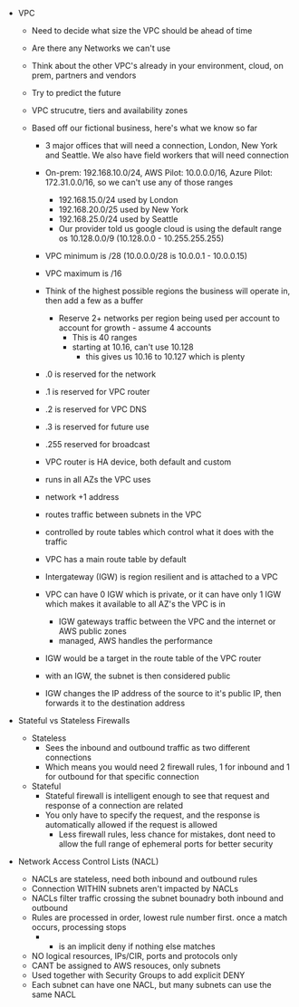 - VPC
    - Need to decide what size the VPC should be ahead of time
    - Are there any Networks we can't use
    - Think about the other VPC's already in your environment, cloud, on prem, partners and vendors
    - Try to predict the future
    - VPC strucutre, tiers and availability zones

    - Based off our fictional business, here's what we know so far
        - 3 major offices that will need a connection, London, New York and Seattle. We also have field workers that will need connection
        - On-prem: 192.168.10.0/24, AWS Pilot: 10.0.0.0/16, Azure Pilot: 172.31.0.0/16, so we can't use any of those ranges
            - 192.168.15.0/24 used by London
            - 192.168.20.0/25 used by New York
            - 192.168.25.0/24 used by Seattle
            - Our provider told us google cloud is using the default range os 10.128.0.0/9 (10.128.0.0 - 10.255.255.255)
        - VPC minimum is /28 (10.0.0.0/28 is 10.0.0.1 - 10.0.0.15)
        - VPC maximum is /16
        - Think of the highest possible regions the business will operate in, then add a few as a buffer
            - Reserve 2+ networks per region being used per account to account for growth - assume 4 accounts
                - This is 40 ranges
                - starting at 10.16, can't use 10.128
                    - this gives us 10.16 to 10.127 which is plenty
        - .0 is reserved for the network
        - .1 is reserved for VPC router
        - .2 is reserved for VPC DNS
        - .3 is reserved for future use
        - .255 reserved for broadcast

        - VPC router is HA device, both default and custom
        - runs in all AZs the VPC uses
        - network +1 address
        - routes traffic between subnets in the VPC
        - controlled by route tables which control what it does with the traffic
        - VPC has a main route table by default

        - Intergateway (IGW) is region resilient and is attached to a VPC
        - VPC can have 0 IGW which is private, or it can have only 1 IGW which makes it available to all AZ's the VPC is in
            - IGW gateways traffic between the VPC and the internet or AWS public zones
            - managed, AWS handles the performance
        - IGW would be a target in the route table of the VPC router
        - with an IGW, the subnet is then considered public
        - IGW changes the IP address of the source to it's public IP, then forwards it to the destination address

- Stateful vs Stateless Firewalls
    - Stateless
        - Sees the inbound and outbound traffic as two different connections
        - Which means you would need 2 firewall rules, 1 for inbound and 1 for outbound for that specific connection  
    - Stateful
        - Stateful firewall is intelligent enough to see that request and response of a connection are related
        - You only have to specify the request, and the response is automatically allowed if the request is allowed  
            - Less firewall rules, less chance for mistakes, dont need to allow the full range of ephemeral ports for better security

- Network Access Control Lists (NACL)
    - NACLs are stateless, need both inbound and outbound rules
    - Connection WITHIN subnets aren't impacted by NACLs
    - NACLs filter traffic crossing the subnet bounadry both inbound and outbound
    - Rules are processed in order, lowest rule number first. once a match occurs, processing stops
        - * is an implicit deny if nothing else matches
    - NO logical resources, IPs/CIR, ports and protocols only
    - CANT be assigned to AWS resouces, only subnets
    - Used together with Security Groups to add explicit DENY
    - Each subnet can have one NACL, but many subnets can use the same NACL
